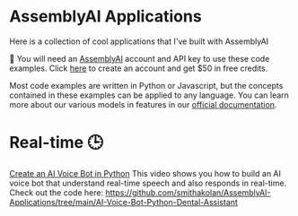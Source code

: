 # AssemblyAI Applications
Here is a collection of cool applications that I've built with AssemblyAI

🔑 You will need an [AssemblyAI](https://www.assemblyai.com/?utm_source=github&utm_medium=referral&utm_campaign=smitha) account and API key to use these code examples. Click [here](https://www.assemblyai.com/?utm_source=github&utm_medium=referral&utm_campaign=smitha) to create an account and get $50 in free credits.

Most code examples are written in Python or Javascript, but the concepts contained in these examples can be applied to any language. You can learn more about our various models in features in our [official documentation](https://www.assemblyai.com/docs/?utm_source=github&utm_medium=referral&utm_campaign=smitha).

# Real-time 🕒

[Create an AI Voice Bot in Python](https://youtu.be/Nyo5m_glZXs?si=F9mY5ILqC9ZJeqPV)
This video shows you how to build an AI voice bot that understand real-time speech and also responds in real-time. Check out the code here: https://github.com/smithakolan/AssemblyAI-Applications/tree/main/AI-Voice-Bot-Python-Dental-Assistant

